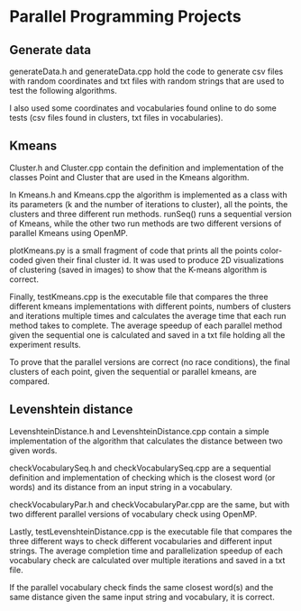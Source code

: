 # Parallel Programming Projects

## Generate data
generateData.h and generateData.cpp hold the code to generate csv files with random coordinates and txt files with random strings that are used to test the following algorithms.

I also used some coordinates and vocabularies found online to do some tests (csv files found in clusters, txt files in vocabularies).

## Kmeans
Cluster.h and Cluster.cpp contain the definition and implementation of the classes Point and Cluster that are used in the Kmeans algorithm.

In Kmeans.h and Kmeans.cpp the algorithm is implemented as a class with its parameters (k and the number of iterations to cluster), all the points, the clusters and three different run methods.
runSeq() runs a sequential version of Kmeans, while the other two run methods are two different versions of parallel Kmeans using OpenMP.

plotKmeans.py is a small fragment of code that prints all the points color-coded given their final cluster id. It was used to produce 2D visualizations of clustering (saved in images) to show that the K-means algorithm is correct.

Finally, testKmeans.cpp is the executable file that compares the three different kmeans implementations with different points, numbers of clusters and iterations multiple times and calculates the average time that each run method takes to complete.
The average speedup of each parallel method given the sequential one is calculated and saved in a txt file holding all the experiment results.

To prove that the parallel versions are correct (no race conditions), the final clusters of each point, given the sequential or parallel kmeans, are compared.

## Levenshtein distance
LevenshteinDistance.h and LevenshteinDistance.cpp contain a simple implementation of the algorithm that calculates the distance between two given words.

checkVocabularySeq.h and checkVocabularySeq.cpp are a sequential definition and implementation of checking which is the closest word (or words) and its distance from an input string in a vocabulary.

checkVocabularyPar.h and checkVocabularyPar.cpp are the same, but with two different parallel versions of vocabulary check using OpenMP.

Lastly, testLevenshteinDistance.cpp is the executable file that compares the three different ways to check different vocabularies and different input strings.
The average completion time and parallelization speedup of each vocabulary check are calculated over multiple iterations and saved in a txt file.

If the parallel vocabulary check finds the same closest word(s) and the same distance given the same input string and vocabulary, it is correct.